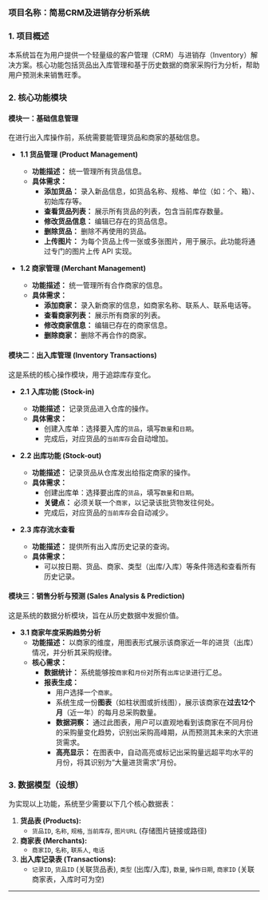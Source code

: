 ### **项目名称：简易CRM及进销存分析系统**

### **1. 项目概述**
本系统旨在为用户提供一个轻量级的客户管理（CRM）与进销存（Inventory）解决方案。核心功能包括货品出入库管理和基于历史数据的商家采购行为分析，帮助用户预测未来销售旺季。

### **2. 核心功能模块**

#### **模块一：基础信息管理**
在进行出入库操作前，系统需要能管理货品和商家的基础信息。

*   **1.1 货品管理 (Product Management)**
    *   **功能描述：** 统一管理所有货品信息。
    *   **具体需求：**
        *   **添加货品：** 录入新品信息，如货品名称、规格、单位（如：个、箱）、初始库存等。
        *   **查看货品列表：** 展示所有货品的列表，包含当前库存数量。
        *   **修改货品信息：** 编辑已存在的货品信息。
        *   **删除货品：** 删除不再使用的货品。
        *   **上传图片：** 为每个货品上传一张或多张图片，用于展示。此功能将通过专门的图片上传 API 实现。

*   **1.2 商家管理 (Merchant Management)**
    *   **功能描述：** 统一管理所有合作商家的信息。
    *   **具体需求：**
        *   **添加商家：** 录入新商家的信息，如商家名称、联系人、联系电话等。
        *   **查看商家列表：** 展示所有商家的列表。
        *   **修改商家信息：** 编辑已存在的商家信息。
        *   **删除商家：** 删除不再合作的商家。

#### **模块二：出入库管理 (Inventory Transactions)**
这是系统的核心操作模块，用于追踪库存变化。

*   **2.1 入库功能 (Stock-in)**
    *   **功能描述：** 记录货品进入仓库的操作。
    *   **具体需求：**
        *   创建入库单：选择要入库的`货品`，填写`数量`和`日期`。
        *   完成后，对应货品的`当前库存`会自动增加。

*   **2.2 出库功能 (Stock-out)**
    *   **功能描述：** 记录货品从仓库发出给指定商家的操作。
    *   **具体需求：**
        *   创建出库单：选择要出库的`货品`，填写`数量`和`日期`。
        *   **关键点：** 必须关联一个`商家`，以记录该批货物发往何处。
        *   完成后，对应货品的`当前库存`会自动减少。

*   **2.3 库存流水查看**
    *   **功能描述：** 提供所有出入库历史记录的查询。
    *   **具体需求：**
        *   可以按日期、货品、商家、类型（出库/入库）等条件筛选和查看所有历史记录。

#### **模块三：销售分析与预测 (Sales Analysis & Prediction)**
这是系统的数据分析模块，旨在从历史数据中发掘价值。

*   **3.1 商家年度采购趋势分析**
    *   **功能描述：** 以商家的维度，用图表形式展示该商家近一年的进货（出库）情况，并分析其采购规律。
    *   **核心需求：**
        *   **数据统计：** 系统能够按`商家`和`月份`对所有`出库记录`进行汇总。
        *   **报表生成：**
            *   用户选择一个`商家`。
            *   系统生成一份**图表**（如柱状图或折线图），展示该商家在**过去12个月**（近一年）的每月总采购数量。
            *   **数据洞察：** 通过此图表，用户可以直观地看到该商家在不同月份的采购量变化趋势，识别出采购高峰期，从而预测其未来的大宗进货需求。
            *   **高亮显示：** 在图表中，自动高亮或标记出采购量远超平均水平的月份，将其识别为“大量进货需求”月份。

### **3. 数据模型（设想）**

为实现以上功能，系统至少需要以下几个核心数据表：
1.  **货品表 (Products):**
    *   `货品ID`, `名称`, `规格`, `当前库存`, `图片URL` (存储图片链接或路径)
2.  **商家表 (Merchants):**
    *   `商家ID`, `名称`, `联系人`, `电话`
3.  **出入库记录表 (Transactions):**
    *   `记录ID`, `货品ID` (关联货品表), `类型` (出库/入库), `数量`, `操作日期`, `商家ID` (关联商家表，入库时可为空)

---